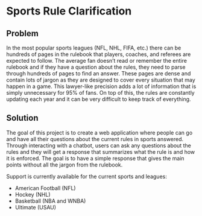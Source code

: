 # Sports Rule Clarification

## Problem

In the most popular sports leagues (NFL, NHL, FIFA, etc.) there can be hundreds of pages in the rulebook
that players, coaches, and referees are expected to follow. The average fan doesn’t read or remember
the entire rulebook and if they have a question about the rules, they need to parse through hundreds of
pages to find an answer. These pages are dense and contain lots of jargon as they are designed to cover
every situation that may happen in a game. This lawyer-like precision adds a lot of information that is
simply unnecessary for 95% of fans. On top of this, the rules are constantly updating each year and it can
be very difficult to keep track of everything.

## Solution

The goal of this project is to create a web application where people can go and have all their questions about the current rules in sports answered. Through interacting with a chatbot, users can ask any questions about the rules and they will get a response that summarizes what the rule is and how it is enforced. The goal is to have a simple response that gives the main points without all the jargon from the rulebook.

Support is currently available for the current sports and leagues:

- American Football (NFL)
- Hockey (NHL)
- Basketball (NBA and WNBA)
- Ultimate (USAU)
